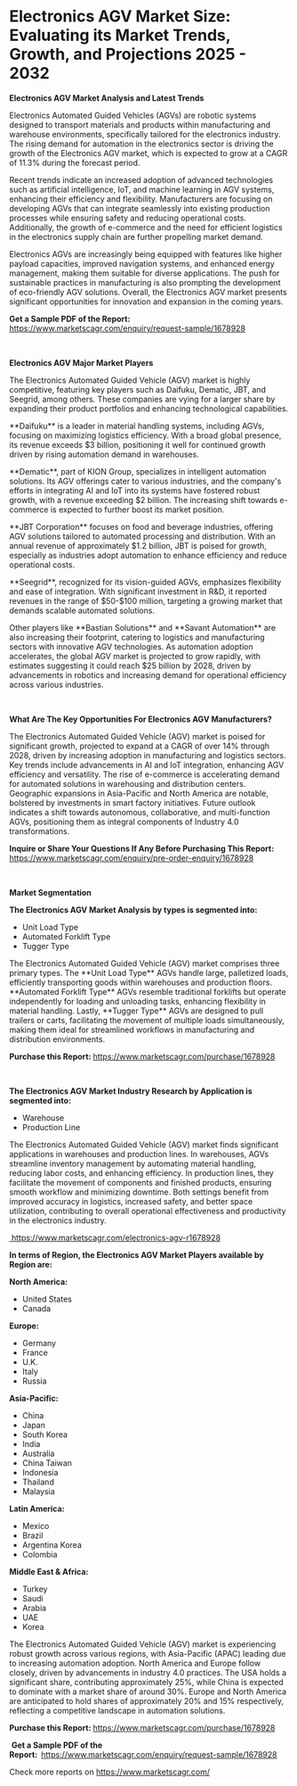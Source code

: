 <p><h1>Electronics AGV Market Size: Evaluating its Market Trends, Growth, and Projections 2025 - 2032</h1></p><p><strong>Electronics AGV Market Analysis and Latest Trends</strong></p>
<p><p>Electronics Automated Guided Vehicles (AGVs) are robotic systems designed to transport materials and products within manufacturing and warehouse environments, specifically tailored for the electronics industry. The rising demand for automation in the electronics sector is driving the growth of the Electronics AGV market, which is expected to grow at a CAGR of 11.3% during the forecast period. </p><p>Recent trends indicate an increased adoption of advanced technologies such as artificial intelligence, IoT, and machine learning in AGV systems, enhancing their efficiency and flexibility. Manufacturers are focusing on developing AGVs that can integrate seamlessly into existing production processes while ensuring safety and reducing operational costs. Additionally, the growth of e-commerce and the need for efficient logistics in the electronics supply chain are further propelling market demand. </p><p>Electronics AGVs are increasingly being equipped with features like higher payload capacities, improved navigation systems, and enhanced energy management, making them suitable for diverse applications. The push for sustainable practices in manufacturing is also prompting the development of eco-friendly AGV solutions. Overall, the Electronics AGV market presents significant opportunities for innovation and expansion in the coming years.</p></p>
<p><strong>Get a Sample PDF of the Report:&nbsp;</strong> <a href="https://www.marketscagr.com/enquiry/request-sample/1678928?utm_campaign=2520&utm_medium=2&utm_source=Github&utm_content=ia&utm_term=24032025&utm_id=electronics-agv">https://www.marketscagr.com/enquiry/request-sample/1678928</a></p>
<p>&nbsp;</p>
<p><strong>Electronics AGV Major Market Players</strong></p>
<p><p>The Electronics Automated Guided Vehicle (AGV) market is highly competitive, featuring key players such as Daifuku, Dematic, JBT, and Seegrid, among others. These companies are vying for a larger share by expanding their product portfolios and enhancing technological capabilities.</p><p>**Daifuku** is a leader in material handling systems, including AGVs, focusing on maximizing logistics efficiency. With a broad global presence, its revenue exceeds $3 billion, positioning it well for continued growth driven by rising automation demand in warehouses.</p><p>**Dematic**, part of KION Group, specializes in intelligent automation solutions. Its AGV offerings cater to various industries, and the company's efforts in integrating AI and IoT into its systems have fostered robust growth, with a revenue exceeding $2 billion. The increasing shift towards e-commerce is expected to further boost its market position.</p><p>**JBT Corporation** focuses on food and beverage industries, offering AGV solutions tailored to automated processing and distribution. With an annual revenue of approximately $1.2 billion, JBT is poised for growth, especially as industries adopt automation to enhance efficiency and reduce operational costs.</p><p>**Seegrid**, recognized for its vision-guided AGVs, emphasizes flexibility and ease of integration. With significant investment in R&D, it reported revenues in the range of $50-$100 million, targeting a growing market that demands scalable automated solutions.</p><p>Other players like **Bastian Solutions** and **Savant Automation** are also increasing their footprint, catering to logistics and manufacturing sectors with innovative AGV technologies. As automation adoption accelerates, the global AGV market is projected to grow rapidly, with estimates suggesting it could reach $25 billion by 2028, driven by advancements in robotics and increasing demand for operational efficiency across various industries.</p></p>
<p>&nbsp;</p>
<p><strong>What Are The Key Opportunities For Electronics AGV Manufacturers?</strong></p>
<p><p>The Electronics Automated Guided Vehicle (AGV) market is poised for significant growth, projected to expand at a CAGR of over 14% through 2028, driven by increasing adoption in manufacturing and logistics sectors. Key trends include advancements in AI and IoT integration, enhancing AGV efficiency and versatility. The rise of e-commerce is accelerating demand for automated solutions in warehousing and distribution centers. Geographic expansions in Asia-Pacific and North America are notable, bolstered by investments in smart factory initiatives. Future outlook indicates a shift towards autonomous, collaborative, and multi-function AGVs, positioning them as integral components of Industry 4.0 transformations.</p></p>
<p><strong>Inquire or Share Your Questions If Any Before Purchasing This Report:</strong> <a href="https://www.marketscagr.com/enquiry/pre-order-enquiry/1678928?utm_campaign=2520&utm_medium=2&utm_source=Github&utm_content=ia&utm_term=24032025&utm_id=electronics-agv">https://www.marketscagr.com/enquiry/pre-order-enquiry/1678928</a></p>
<p>&nbsp;</p>
<p><strong>Market Segmentation</strong></p>
<p><strong>The Electronics AGV Market Analysis by types is segmented into:</strong></p>
<p><ul><li>Unit Load Type</li><li>Automated Forklift Type</li><li>Tugger Type</li></ul></p>
<p><p>The Electronics Automated Guided Vehicle (AGV) market comprises three primary types. The **Unit Load Type** AGVs handle large, palletized loads, efficiently transporting goods within warehouses and production floors. **Automated Forklift Type** AGVs resemble traditional forklifts but operate independently for loading and unloading tasks, enhancing flexibility in material handling. Lastly, **Tugger Type** AGVs are designed to pull trailers or carts, facilitating the movement of multiple loads simultaneously, making them ideal for streamlined workflows in manufacturing and distribution environments.</p></p>
<p><strong>Purchase this Report:&nbsp;</strong><a href="https://www.marketscagr.com/purchase/1678928?utm_campaign=2520&utm_medium=2&utm_source=Github&utm_content=ia&utm_term=24032025&utm_id=electronics-agv">https://www.marketscagr.com/purchase/1678928</a></p>
<p>&nbsp;</p>
<p><strong>The Electronics AGV Market Industry Research by Application is segmented into:</strong></p>
<p><ul><li>Warehouse</li><li>Production Line</li></ul></p>
<p><p>The Electronics Automated Guided Vehicle (AGV) market finds significant applications in warehouses and production lines. In warehouses, AGVs streamline inventory management by automating material handling, reducing labor costs, and enhancing efficiency. In production lines, they facilitate the movement of components and finished products, ensuring smooth workflow and minimizing downtime. Both settings benefit from improved accuracy in logistics, increased safety, and better space utilization, contributing to overall operational effectiveness and productivity in the electronics industry.</p></p>
<p><a href="https://www.marketscagr.com/electronics-agv-r1678928?utm_campaign=2520&utm_medium=2&utm_source=Github&utm_content=ia&utm_term=24032025&utm_id=electronics-agv">&nbsp;https://www.marketscagr.com/electronics-agv-r1678928</a></p>
<p><strong>In terms of Region, the Electronics AGV Market Players available by Region are:</strong></p>
<p>
    <p> <strong> North America: </strong>
        <ul>
            <li>United States</li>
            <li>Canada</li>
        </ul>
        </p> 
    <p> <strong> Europe: </strong>
        <ul>
            <li>Germany</li>
            <li>France</li>
            <li>U.K.</li>
            <li>Italy</li>
            <li>Russia</li>
        </ul>
        </p> 
    <p> <strong> Asia-Pacific: </strong>
        <ul>
            <li>China</li>
            <li>Japan</li>
            <li>South Korea</li>
            <li>India</li>
            <li>Australia</li>
            <li>China Taiwan</li>
            <li>Indonesia</li>
            <li>Thailand</li>
            <li>Malaysia</li>
        </ul>
        </p> 
    <p> <strong> Latin America: </strong>
        <ul>
            <li>Mexico</li>
            <li>Brazil</li>
            <li>Argentina Korea</li>
            <li>Colombia</li>
        </ul>
        </p> 
    <p> <strong> Middle East & Africa: </strong>
        <ul>
            <li>Turkey</li>
            <li>Saudi</li>
            <li>Arabia</li>
            <li>UAE</li>
            <li>Korea</li>
        </ul>
    </p>
    </p>
<p><p>The Electronics Automated Guided Vehicle (AGV) market is experiencing robust growth across various regions, with Asia-Pacific (APAC) leading due to increasing automation adoption. North America and Europe follow closely, driven by advancements in industry 4.0 practices. The USA holds a significant share, contributing approximately 25%, while China is expected to dominate with a market share of around 30%. Europe and North America are anticipated to hold shares of approximately 20% and 15% respectively, reflecting a competitive landscape in automation solutions.</p></p>
<p><strong>Purchase this Report: </strong><a href="https://www.marketscagr.com/purchase/1678928?utm_campaign=2520&utm_medium=2&utm_source=Github&utm_content=ia&utm_term=24032025&utm_id=electronics-agv">https://www.marketscagr.com/purchase/1678928</a></p>
<p>&nbsp;<strong>Get a Sample PDF of the Report:&nbsp;&nbsp;</strong><a href="https://www.marketscagr.com/enquiry/request-sample/1678928?utm_campaign=2520&utm_medium=2&utm_source=Github&utm_content=ia&utm_term=24032025&utm_id=electronics-agv">https://www.marketscagr.com/enquiry/request-sample/1678928</a></p>
<p><strong></strong></p>
<p>Check more reports on <a href="https://www.marketscagr.com/?utm_campaign=2520&utm_medium=2&utm_source=Github&utm_content=ia&utm_term=24032025&utm_id=electronics-agv">https://www.marketscagr.com/</a></p>